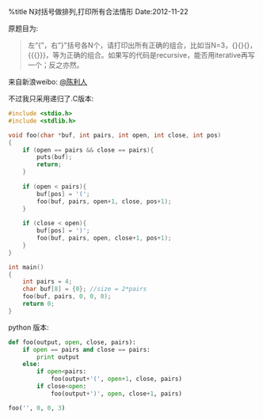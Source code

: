 %title N对括号做排列,打印所有合法情形
Date:2012-11-22

原题目为:

>左“{”，右”}"括号各N个，请打印出所有正确的组合，比如当N=3，{}{}{}，{{{}}}，等为正确的组合。如果写的代码是recursive，能否用iterative再写一个；反之亦然。

来自新浪weibo: [@陈利人](http://weibo.com/1915548291/z5J3dsL8M)

不过我只采用递归了.C版本:

```c
#include <stdio.h>
#include <stdlib.h>

void foo(char *buf, int pairs, int open, int close, int pos)
{
	if (open == pairs && close == pairs){
		puts(buf); 
		return; 
	}
	
	if (open < pairs){
		buf[pos] = '('; 
		foo(buf, pairs, open+1, close, pos+1); 
	}
	
	if (close < open){
		buf[pos] = ')'; 
		foo(buf, pairs, open, close+1, pos+1); 
	}
}

int main()
{
	int pairs = 4; 
	char buf[8] = {0}; //size = 2*pairs
	foo(buf, pairs, 0, 0, 0); 
	return 0;
}
```

python 版本:

```python
def foo(output, open, close, pairs):
	if open == pairs and close == pairs:
		print output
	else:
		if open<pairs:
			foo(output+'(', open+1, close, pairs)
		if close<open:
			foo(output+')', open, close+1, pairs)

foo('', 0, 0, 3)
```
